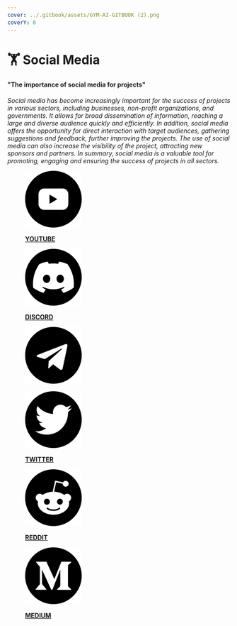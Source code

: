 ```yaml
---
cover: ../.gitbook/assets/GYM-AI-GITBOOK (2).png
coverY: 0
---
```


# 🏋 Social Media

#### "The importance of social media for projects"

_Social media has become increasingly important for the success of projects in various sectors, including businesses, non-profit organizations, and governments. It allows for broad dissemination of information, reaching a large and diverse audience quickly and efficiently. In addition, social media offers the opportunity for direct interaction with target audiences, gathering suggestions and feedback, further improving the projects. The use of social media can also increase the visibility of the project, attracting new sponsors and partners. In summary, social media is a valuable tool for promoting, engaging and ensuring the success of projects in all sectors._

<div>

<figure><img src="../.gitbook/assets/youtube.png" alt=""><figcaption><p><strong></strong><a href="https://www.youtube.com/@gymai/featured"><strong>YOUTUBE</strong></a><strong></strong></p></figcaption></figure>

 

<figure><img src="../.gitbook/assets/discordia.png" alt=""><figcaption><p><strong></strong><a href="https://discord.gg/94gThCeUUk"><strong>DISCORD</strong></a><strong></strong></p></figcaption></figure>

 

<figure><img src="../.gitbook/assets/telegram (3).png" alt=""><figcaption></figcaption></figure>

 

<figure><img src="../.gitbook/assets/twitter (3).png" alt=""><figcaption><p><strong></strong><a href="https://twitter.com/GymAI_"><strong>TWITTER</strong></a><strong></strong></p></figcaption></figure>

 

<figure><img src="../.gitbook/assets/reddit.png" alt=""><figcaption><p><strong></strong><a href="https://www.reddit.com/user/Gym-AI"><strong>REDDIT</strong></a><strong></strong></p></figcaption></figure>

 

<figure><img src="../.gitbook/assets/medium.png" alt=""><figcaption><p><strong></strong><a href="https://medium.com/@Gym-AI"><strong>MEDIUM</strong></a><strong></strong></p></figcaption></figure>

</div>
